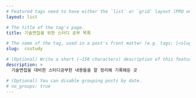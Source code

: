 ```yaml
---
# Featured tags need to have either the `list` or `grid` layout (PRO only).
layout: list

# The title of the tag's page.
title: 기술면접을 위한 스터디 공부 목록

# The name of the tag, used in a post's front matter (e.g. tags: [<slug>]).
slug:  csstudy

# (Optional) Write a short (~150 characters) description of this featured tag.
description: >
  기술면접을 대비한 스터디공부한 내용들을 잘 정리해 기록해둔 곳

# (Optional) You can disable grouping posts by date.
# no_groups: true
---
```

